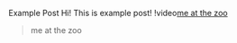 Example Post
Hi! This is example post!
!video[me at the zoo](https://www.youtube.com/embed/jNQXAC9IVRw)
> me at the zoo